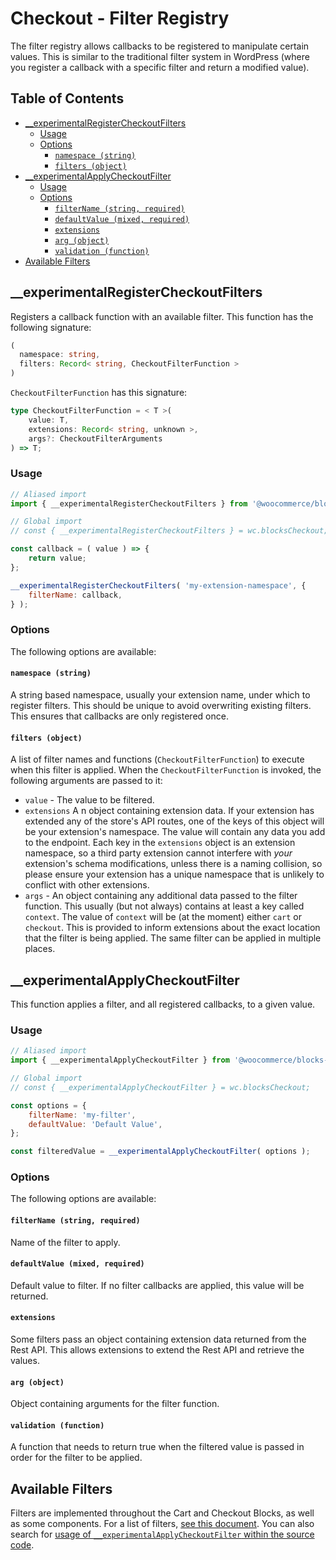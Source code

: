 # Checkout - Filter Registry <!-- omit in toc -->

The filter registry allows callbacks to be registered to manipulate certain values. This is similar to the traditional filter system in WordPress (where you register a callback with a specific filter and return a modified value).

## Table of Contents <!-- omit in toc -->

-   [\_\_experimentalRegisterCheckoutFilters](#__experimentalregistercheckoutfilters)
    -   [Usage](#usage)
    -   [Options](#options)
        -   [`namespace (string)`](#namespace-string)
        -   [`filters (object)`](#filters-object)
-   [\_\_experimentalApplyCheckoutFilter](#__experimentalapplycheckoutfilter)
    -   [Usage](#usage-1)
    -   [Options](#options-1)
        -   [`filterName (string, required)`](#filtername-string-required)
        -   [`defaultValue (mixed, required)`](#defaultvalue-mixed-required)
        -   [`extensions`](#extensions)
        -   [`arg (object)`](#arg-object)
        -   [`validation (function)`](#validation-function)
-   [Available Filters](#available-filters)

## \_\_experimentalRegisterCheckoutFilters

Registers a callback function with an available filter. This function has the following signature:

```typescript
(
  namespace: string,
  filters: Record< string, CheckoutFilterFunction >
)
```

`CheckoutFilterFunction` has this signature:

```typescript
type CheckoutFilterFunction = < T >(
	value: T,
	extensions: Record< string, unknown >,
	args?: CheckoutFilterArguments
) => T;
```

### Usage

```js
// Aliased import
import { __experimentalRegisterCheckoutFilters } from '@woocommerce/blocks-checkout';

// Global import
// const { __experimentalRegisterCheckoutFilters } = wc.blocksCheckout;

const callback = ( value ) => {
	return value;
};

__experimentalRegisterCheckoutFilters( 'my-extension-namespace', {
	filterName: callback,
} );
```

### Options

The following options are available:

#### `namespace (string)`

A string based namespace, usually your extension name, under which to register filters. This should be unique to avoid overwriting existing filters. This ensures that callbacks are only registered once.

#### `filters (object)`

A list of filter names and functions (`CheckoutFilterFunction`) to execute when this filter is applied. When the `CheckoutFilterFunction` is invoked, the following arguments are passed to it:

-   `value` - The value to be filtered.
-   `extensions` A n object containing extension data. If your extension has extended any of the store's API routes, one
    of the keys of this object will be your extension's namespace. The value will contain any data you add to the endpoint.
    Each key in the `extensions` object is an extension namespace, so a third party extension cannot interfere with _your_
    extension's schema modifications, unless there is a naming collision, so please ensure your extension has a unique
    namespace that is unlikely to conflict with other extensions.
-   `args` - An object containing any additional data passed to the filter function. This usually (but not always) contains at least a key
    called `context`. The value of `context` will be (at the moment) either `cart` or `checkout`. This is provided to inform
    extensions about the exact location that the filter is being applied. The same filter can be applied in multiple
    places.

## \_\_experimentalApplyCheckoutFilter

This function applies a filter, and all registered callbacks, to a given value.

### Usage

```js
// Aliased import
import { __experimentalApplyCheckoutFilter } from '@woocommerce/blocks-checkout';

// Global import
// const { __experimentalApplyCheckoutFilter } = wc.blocksCheckout;

const options = {
	filterName: 'my-filter',
	defaultValue: 'Default Value',
};

const filteredValue = __experimentalApplyCheckoutFilter( options );
```

### Options

The following options are available:

#### `filterName (string, required)`

Name of the filter to apply.

#### `defaultValue (mixed, required)`

Default value to filter. If no filter callbacks are applied, this value will be returned.

#### `extensions`

Some filters pass an object containing extension data returned from the Rest API. This allows extensions to extend the Rest API and retrieve the values.

#### `arg (object)`

Object containing arguments for the filter function.

#### `validation (function)`

A function that needs to return true when the filtered value is passed in order for the filter to be applied.

## Available Filters

Filters are implemented throughout the Cart and Checkout Blocks, as well as some components. For a list of filters, [see this document](https://github.com/woocommerce/woocommerce-gutenberg-products-block/blob/trunk/docs/extensibility/available-filters.md). You can also search for [usage of `__experimentalApplyCheckoutFilter` within the source code](https://github.com/woocommerce/woocommerce-gutenberg-products-block/search?q=__experimentalApplyCheckoutFilter).
